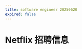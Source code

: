 ```yaml
---
title: software engineer 20250620
expired: false
---
```


# Netflix 招聘信息

<JobPostingTable job-posting-json-path="netflix/data/sofware-engineer-20250620.json" />

